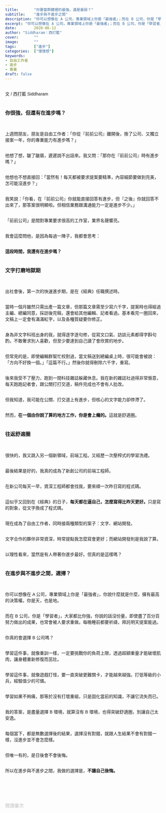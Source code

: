 ```yaml
---
title:       "你要當群體裡的最強，還是最弱？"
subtitle:    "進步與不進步之間"
description: "你可以想像在 A 公司，專業領域上你是「最強者」；而在 B 公司，你是「學習者」，大家都比你強。你真的會選擇 B 公司嗎？"
excerpt: "你可以想像在 A 公司，專業領域上你是「最強者」；而在 B 公司，你是「學習者」，大家都比你強。你真的會選擇 B 公司嗎？"
date:        2020-06-12
author: "Siddharam｜西打藍"
cover:       ""
image:       ""
tags:        ["進步"]
categories:  ["慢慢想"]
keywords:
- 自由工作者
- 進步
- 專業
draft: false
---
```


<article style="font-family: 'Noto Sans TC', '微軟正黑體', sans-serif; font-weight: 300;">

<br>文 / 西打藍 Siddharam<br><br>

<h3 class="article-h1-color">你很強，但還有在進步嗎？</h3><br>

上週問朋友，朋友是自由工作者：「你從『前前公司』離開後，換了公司、又獨立接案一年，你的專業能力有進步嗎？」<br><br>

他想了想，皺了皺眉，遲遲說不出話來。我又問：「那你在『前前公司』時有進步嗎？」<br><br>

他想也不想直接回：「當然有！每天都被要求提案要精準，內容細節要做到完美，怎可能沒進步？」<br><br>

我笑說：「你看，在『前前公司』你就能直接回答有進步，但『之後』你就回答不出來了，那答案很明顯啦。但相信業務跟溝通能力一定是進步不少。」<br><br>

「前前公司」是間對專業要求很高的工作室，業界名聲響亮。<br><br>

我會這麼問他，是因為每過一陣子，我都會思考：<br><br>

<b>這段時間，我還有在進步嗎？</b><br><br>

<h3 class="article-h1-color">文字打磨地獄期</h3><br>

出社會後，第一次的快速進步期，是在《經典》任職撰述時。<br><br>

當時一個月雖然只需出產一篇文章，但那篇文章需至少寫六千字，提案時也得經過主編、總編同意，採訪後完稿，還會給其他編輯、記者看過。基本看完一圈回來，文稿上一定會有滿滿紅字，以及各種質疑要你修正。<br><br>

身為非文字科班出身的我，就得逐字逐句修，從寫文口氣、訪談元素都得字斟句酌。不敢奢求別人喜歡，但至少要達到自己讀了會欣賞的地步。<br><br>

但常見的是，即使編輯群幫忙校對過，當文稿送到總編桌上時，很可能會被說：「方向不好換一個。」「這篇不行。」然後你就得刪除六千字，重寫。<br><br>

後來我受不了壓力，跑到一間科技雜誌躲藏休息。我在新的雜誌社過得非常愜意，每天跑跑記者會，跟公關打打交道，稿件完成也不會有人批改。<br><br>

但我知道，我可能在公關、打交道上有進步，但核心的文字能力卻停滯了。<br><br>

然而，<b>在一個由你說了算的地方工作，你是會上癮的。</b>這就是舒適圈。<br><br>


<h3 class="article-h1-color">往返舒適圈</h3><br>

很快的，我又跳入另一個新領域，前端工程。又經歷一次壓榨式的學習洗禮。<br><br>

最後結果是好的，我真的成為了新創公司的前端工程師。<br><br>

在新公司每天一早，資深工程師都會找我，要來順一次昨日寫的程式碼。<br><br>

這似乎又回到在《經典》的日子，<b>每天都在逼自己，怎麼寫得比昨天更好。</b>只是寫的對象，從文字換成了程式碼。<br><br>

現在成為了自由工作者，同時接兩種類型的案子：文字、網站開發。<br><br>

文字合作的夥伴非常資深，時常提點我怎麼寫會更好；而網站開發則是我說了算。<br><br>

以理性看來，當然是有人帶著你進步最好。但真的是這樣嗎？<br><br>


<h3 class="article-h1-color">在進步與不進步之間，選擇？</h3><br>

你可以想像在 A 公司，專業領域上你是「最強者」，你說什麼就是什麼，擁有最高的決策權。你是天，也是地。<br><br>

而在 B 公司，你是「學習者」，大家都比你強，你說的話沒份量，即使盡了百分百努力做出的成果，也常會被人要求重做。每晚睡前都要祈禱，拜託明天提案能過。<br><br>

你真的會選擇 B 公司嗎？<br><br>

學習這件事，就像重訓一樣，一定要挑戰你的負荷上限，透過超額重量才能破壞肌肉，讓身體重新修復而茁壯。<br><br>

學習這件事，就像遊戲打怪，要一直突破更難關卡，才能越來越強。打低等級的小兵，經驗值少的可憐。<br><br>

學習如果不夠痛，那等於沒有打壞重組，只是固化當前的知識，不讓它流失而已。<br><br>

我的答案，是盡量選擇 B 環境，就算沒有 B 環境，也得突破舒適圈，別讓自己太安逸。<br><br>

每個當下，都是無數選擇後的結果，選擇沒有對錯，就跟人生結果不會有對錯一樣，沒進步並不會怎麼樣。<br><br>

但唯一有的，是日後會不會後悔。<br><br>

所以在進步與不進步之間，我做的選擇是，<b>不讓自己後悔。</b><br><br>


<br><br><br>

</article>

<div style="color: #bfbfbf; font-size: 15px;" id="busuanzi_container_page_pv">
  閱讀量<span id="busuanzi_value_page_pv"></span>次
</div>

<script src="../../js/post.js"></script>





